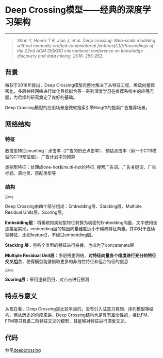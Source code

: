 # Deep Crossing模型——经典的深度学习架构

---

> *Shan Y, Hoens T R, Jiao J, et al. Deep crossing: Web-scale modeling without manually crafted combinatorial features[C]//Proceedings of the 22nd ACM SIGKDD international conference on knowledge discovery and data mining. 2016: 255-262.*

## 背景

微软于2016年提出，Deep Crossing模型完整地解决了从特征工程、稀疏向量稠密化、多层神经网络进行优化目标拟合等一系列深度学习在推荐系统中的应用问题，为后续的研究奠定了良好的基础。

Deep Crossing模型的应用场景是微软搜索引擎Bing中的搜索广告推荐场景。

## 网络结构

### 特征

数值型特征counting：点击率（广告的历史点击率）、预估点击率（另一个CTR模型的CTR预估值）、广告计划中的预算

类别型特征：处理成one-hot和multi-hot的特征, 搜索广告词、广告关键词、广告标题、落地页、匹配类型等

### 结构

<img src="https://blog-1252832257.cos.ap-shanghai.myqcloud.com/aHR0cHM6Ly9tbWJpei5xcGljLmNuL21tYml6X3BuZy9xUDhKUm5XNlQzb0lpYnAxNEFycWlhb3ZRSjlnMUw0Z2VKbWpOU1RpYmh6TDNWaWFBZ2h4aWJPbjlUVFpiNlZ4b1F4dmQxT25DS2VUY2thbmhQalB3UkJWTmZ3LzY0MA" alt="img" style="zoom:67%;" />

Deep Crossing由四个部分组成：Embedding层、Stacking层、Multiple Residual Units层、Scoring层。



**Embedding层**：将稀疏的类别型特征转换为稠密的Embedding向量，文中使用全连接层实现。embedding层的输出向量维度远小于稀疏特征向量。其中对于连续型特征，比如feature2，不经过embedding层。

**Stacking 层**：将各个类型的特征进行拼接，也成为了concatenate层

**Multiple Residual Unit层**：多层残差网络，**对特征向量各个维度进行充分的特征交叉组合**，使得模型能够抓取更多的非线性特征和组合特征的信息

<img src="https://blog-1252832257.cos.ap-shanghai.myqcloud.com/aHR0cHM6Ly9tbWJpei5xcGljLmNuL21tYml6X3BuZy9xUDhKUm5XNlQzb0lpYnAxNEFycWlhb3ZRSjlnMUw0Z2VKZWdnZERLblI1a0NrejIxVGhEc3M2V2JEZTlRZFFmb2liTjFDcmtRVGljd0hQSnYzdUtOd3EwU3cvNjQw" alt="img" style="zoom:67%;" />

**Scoring层**：采用逻辑回归，对点击进行预测

## 特点与意义

从现在看，Deep Crossing是比较平淡的，没有引入注意力机制、序列模型等结构。但从历史的角度来讲，Deep Crossing结构也是具有革命性的，相比FM、FFM等只具备二阶特征交叉的模型，其能够对特征进行深度交叉。



## 代码

参见[deepcrossing](https://github.com/ZJYCP/awesome-rec/tree/main/code/DeepCrossing)
